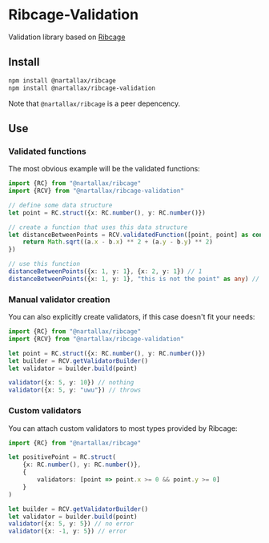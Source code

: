 # Ribcage-Validation

Validation library based on [Ribcage](https://github.com/nartallax/ribcage)

## Install

```bash
npm install @nartallax/ribcage
npm install @nartallax/ribcage-validation
```

Note that `@nartallax/ribcage` is a peer depencency.

## Use

### Validated functions

The most obvious example will be the validated functions:

```typescript
import {RC} from "@nartallax/ribcage"
import {RCV} from "@nartallax/ribcage-validation"

// define some data structure
let point = RC.struct({x: RC.number(), y: RC.number()})

// create a function that uses this data structure
let distanceBetweenPoints = RCV.validatedFunction([point, point] as const, (a, b) => {
	return Math.sqrt((a.x - b.x) ** 2 + (a.y - b.y) ** 2)
})

// use this function
distanceBetweenPoints({x: 1, y: 1}, {x: 2, y: 1}) // 1
distanceBetweenPoints({x: 1, y: 1}, "this is not the point" as any) // throws
```

### Manual validator creation

You can also explicitly create validators, if this case doesn't fit your needs:

```typescript
import {RC} from "@nartallax/ribcage"
import {RCV} from "@nartallax/ribcage-validation"

let point = RC.struct({x: RC.number(), y: RC.number()})
let builder = RCV.getValidatorBuilder()
let validator = builder.build(point)

validator({x: 5, y: 10}) // nothing
validator({x: 5, y: "uwu"}) // throws
```

### Custom validators

You can attach custom validators to most types provided by Ribcage:

```typescript
import {RC} from "@nartallax/ribcage"

let positivePoint = RC.struct(
	{x: RC.number(), y: RC.number()},
	{
		validators: [point => point.x >= 0 && point.y >= 0]
	}
)

let builder = RCV.getValidatorBuilder()
let validator = builder.build(point)
validator({x: 5, y: 5}) // no error
validator({x: -1, y: 5}) // error
```

